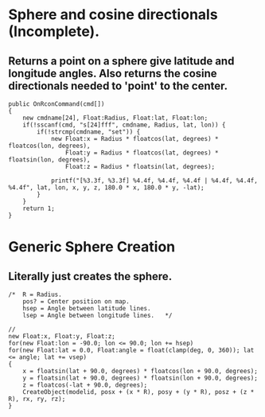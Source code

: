 # Sphere and cosine directionals (Incomplete).
## Returns a point on a sphere give latitude and longitude angles. Also returns the cosine directionals needed to 'point' to the center.

```pawn
public OnRconCommand(cmd[])
{
	new cmdname[24], Float:Radius, Float:lat, Float:lon;
	if(!sscanf(cmd, "s[24]fff", cmdname, Radius, lat, lon)) {
		if(!strcmp(cmdname, "set")) {			
			new	Float:x = Radius * floatcos(lat, degrees) * floatcos(lon, degrees),
				Float:y = Radius * floatcos(lat, degrees) * floatsin(lon, degrees),
				Float:z = Radius * floatsin(lat, degrees);
			
			printf("[%3.3f, %3.3f] %4.4f, %4.4f, %4.4f | %4.4f, %4.4f, %4.4f", lat, lon, x, y, z, 180.0 * x, 180.0 * y, -lat);
		}
	}
	return 1;
}
```

# Generic Sphere Creation
## Literally just creates the sphere.

```pawn
/*  R = Radius.
    pos? = Center position on map.
    hsep = Angle between latitude lines.
    lsep = Angle between longitude lines.	*/

//
new Float:x, Float:y, Float:z;
for(new Float:lon = -90.0; lon <= 90.0; lon += hsep)
for(new Float:lat = 0.0, Float:angle = float(clamp(deg, 0, 360)); lat <= angle; lat += vsep)
{
	x = floatsin(lat + 90.0, degrees) * floatcos(lon + 90.0, degrees);
	y = floatsin(lat + 90.0, degrees) * floatsin(lon + 90.0, degrees);
	z = floatcos(-lat + 90.0, degrees);
	CreateObject(modelid, posx + (x * R), posy + (y * R), posz + (z * R), rx, ry, rz);
}
```
